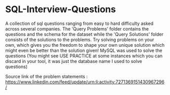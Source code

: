 # SQL-Interview-Questions
 A collection of sql questions ranging from easy to hard difficulty asked across several companies. The 'Query Problems' folder contains the questions and the schema for the dataset while the 'Query Solutions' folder consists of the solutions to the problems. Try solving problems on your own, which gives you the freedom to shape your own unique solution which might even be better than the solution given! MySQL was used to solve the questions (You might see USE PRACTICE at some instances which you can discard in your tool, it was just the database name I used to solve questions)


Source link of the problem statements : https://www.linkedin.com/feed/update/urn:li:activity:7271369151430967296/
